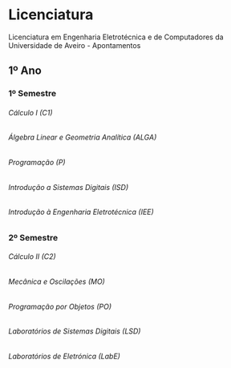# Licenciatura
Licenciatura em Engenharia Eletrotécnica e de Computadores da Universidade de Aveiro - Apontamentos

## 1º Ano

### 1º Semestre
###### Cálculo I (C1)
###### Álgebra Linear e Geometria Analítica (ALGA)
###### Programação (P)
###### Introdução a Sistemas Digitais (ISD)
###### Introdução à Engenharia Eletrotécnica (IEE)

### 2º Semestre
###### Cálculo II (C2)
###### Mecânica e Oscilações (MO)
###### Programação por Objetos (PO)
###### Laboratórios de Sistemas Digitais (LSD)
###### Laboratórios de Eletrónica (LabE)
